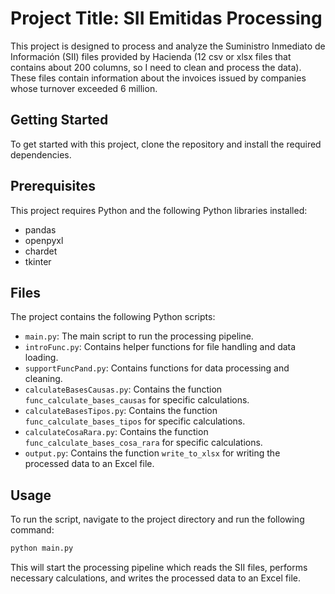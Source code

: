 # Project Title: SII Emitidas Processing

This project is designed to process and analyze the Suministro Inmediato de Información (SII) files provided by Hacienda (12 csv or xlsx files that contains about 200 columns, so I need to clean and process the data). These files contain information about the invoices issued by companies whose turnover exceeded 6 million.

## Getting Started

To get started with this project, clone the repository and install the required dependencies.

## Prerequisites

This project requires Python and the following Python libraries installed:

- pandas
- openpyxl
- chardet
- tkinter

## Files

The project contains the following Python scripts:

- `main.py`: The main script to run the processing pipeline.
- `introFunc.py`: Contains helper functions for file handling and data loading.
- `supportFuncPand.py`: Contains functions for data processing and cleaning.
- `calculateBasesCausas.py`: Contains the function `func_calculate_bases_causas` for specific calculations.
- `calculateBasesTipos.py`: Contains the function `func_calculate_bases_tipos` for specific calculations.
- `calculateCosaRara.py`: Contains the function `func_calculate_bases_cosa_rara` for specific calculations.
- `output.py`: Contains the function `write_to_xlsx` for writing the processed data to an Excel file.

## Usage
To run the script, navigate to the project directory and run the following command:

```sh
python main.py
```
This will start the processing pipeline which reads the SII files, performs necessary calculations, and writes the processed data to an Excel file.

